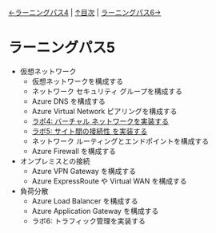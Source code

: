 [←ラーニングパス4](lp04.md) | [↑目次](README.md) | [ラーニングパス6→](lp06.md)

# ラーニングパス5

- 仮想ネットワーク
  - 仮想ネットワークを構成する
  - ネットワーク セキュリティ グループを構成する
  - Azure DNS を構成する
  - Azure Virtual Network ピアリングを構成する
  - [ラボ4: バーチャル ネットワークを実装する](lab04.md)
  - [ラボ5: サイト間の接続性 を実装する](lab05.md)
  - ネットワーク ルーティングとエンドポイントを構成する
  - Azure Firewall を構成する
- オンプレミスとの接続
  - Azure VPN Gateway を構成する
  - Azure ExpressRoute や Virtual WAN を構成する
- 負荷分散
  - Azure Load Balancer を構成する
  - Azure Application Gateway を構成する
  - ラボ6: トラフィック管理を実装する

